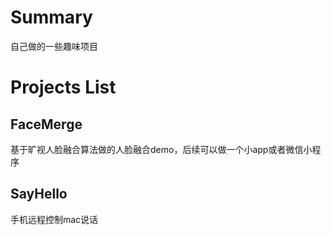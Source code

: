 # Summary  
自己做的一些趣味项目  
# Projects List  
## FaceMerge  
基于旷视人脸融合算法做的人脸融合demo，后续可以做一个小app或者微信小程序  
## SayHello  
手机远程控制mac说话  
